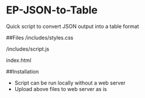 # EP-JSON-to-Table
Quick script to convert JSON output into a table format

##Files
/includes/styles.css

/includes/script.js

index.html

##Installation
- Script can be run locally without a web server
- Upload above files to web server as is

